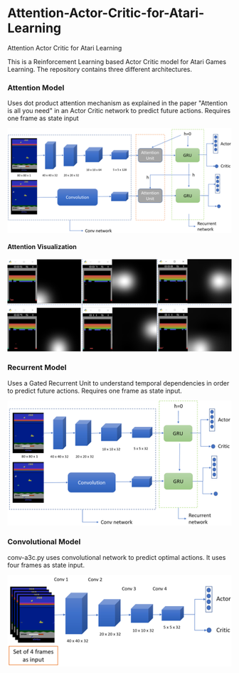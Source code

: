 # Attention-Actor-Critic-for-Atari-Learning
Attention Actor Critic for Atari Learning 

This is a Reinforcement Learning based Actor Critic model for Atari Games Learning. The repository contains three different architectures. 

### Attention Model
Uses dot product attention mechanism as explained in the paper "Attention is all you need" in an Actor Critic network to predict future actions. Requires one frame as state input

![alt text](https://github.com/SamarthGupta93/Attention-Actor-Critic-for-Atari-Learning/blob/master/attention_model.PNG)

#### Attention Visualization
![alt text](https://github.com/SamarthGupta93/Attention-Actor-Critic-for-Atari-Learning/blob/master/brko_attn.PNG)

### Recurrent Model
Uses a Gated Recurrent Unit to understand temporal dependencies in order to predict future actions. Requires one frame as state input.

![alt text](https://github.com/SamarthGupta93/Attention-Actor-Critic-for-Atari-Learning/blob/master/gru_model.PNG)

### Convolutional Model
conv-a3c.py uses convolutional network to predict optimal actions. It uses four frames as state input.

![alt text](https://github.com/SamarthGupta93/Attention-Actor-Critic-for-Atari-Learning/blob/master/conv_model.PNG)
